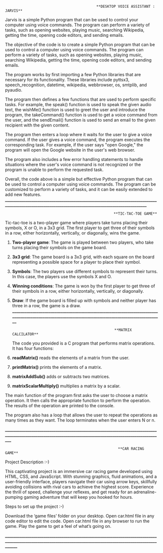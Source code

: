                                               **DESKTOP VOICE ASSISTANT : JARVIS**

Jarvis is a simple Python program that can be used to control your computer using voice commands. The program can perform a variety of tasks, such as opening websites, playing music, searching Wikipedia, getting the time, opening code editors, and sending emails.

The objective of the code is to create a simple Python program that can be used to control a computer using voice commands. The program can perform a variety of tasks, such as opening websites, playing music, searching Wikipedia, getting the time, opening code editors, and sending emails.

The program works by first importing a few Python libraries that are necessary for its functionality. These libraries include pyttsx3, speech_recognition, datetime, wikipedia, webbrowser, os, smtplib, and pyaudio.

The program then defines a few functions that are used to perform specific tasks. For example, the speak() function is used to speak the given audio text, the wishMe() function is used to greet the user and introduce the program, the takeCommand() function is used to get a voice command from the user, and the sendEmail() function is used to send an email to the given recipient with the given content.

The program then enters a loop where it waits for the user to give a voice command. If the user gives a voice command, the program executes the corresponding task. For example, if the user says "open Google," the program will open the Google website in the user's web browser.

The program also includes a few error handling statements to handle situations where the user's voice command is not recognized or the program is unable to perform the requested task.

Overall, the code above is a simple but effective Python program that can be used to control a computer using voice commands. The program can be customized to perform a variety of tasks, and it can be easily extended to add new features.
**_________________________________________________________________________________________________________________________________________________**

                                                      **TIC-TAC-TOE GAME**
                                                      
Tic-tac-toe is a two-player game where players take turns placing their symbols, X or O, in a 3x3 grid. The first player to get three of their symbols in a row, either horizontally, vertically, or diagonally, wins the game.

1. **Two-player game**: The game is played between two players, who take turns placing their symbols on the game board.
2. **3x3 grid**: The game board is a 3x3 grid, with each square on the board representing a possible space for a player to place their symbol.
3. **Symbols**: The two players use different symbols to represent their turns. In this case, the players use the symbols X and O.
4. **Winning conditions**: The game is won by the first player to get three of their symbols in a row, either horizontally, vertically, or diagonally.
5. **Draw**: If the game board is filled up with symbols and neither player has three in a row, the game is a draw.
**__________________________________________________________________________________________________________________________________________________**

                                                      **MATRIX CALCILATOR**

   The code you provided is a C program that performs matrix operations. It has four functions:

1. **readMatrix()** reads the elements of a matrix from the user.
2. **printMatrix()** prints the elements of a matrix.
3. **matrixAddSub()** adds or subtracts two matrices.
4. **matrixScalarMultiply()** multiplies a matrix by a scalar.

The main function of the program first asks the user to choose a matrix operation. It then calls the appropriate function to perform the operation. The results of the operation are printed to the console.

The program also has a loop that allows the user to repeat the operations as many times as they want. The loop terminates when the user enters N or n.

**_________________________________________________________________________________________________________________________________________________________**

                                                        **CAR RACING GAME**

Project Description :-)

This captivating project is an immersive car racing game developed using HTML, CSS, and JavaScript. With stunning graphics, fluid animations, and a user-friendly interface, players navigate their car using arrow keys, skillfully avoiding collisions with rival cars to achieve the highest score. Experience the thrill of speed, challenge your reflexes, and get ready for an adrenaline-pumping gaming adventure that will keep you hooked for hours.

Steps to set up the project :-)

Download the ‘game files’ folder on your desktop.
Open car.html file in any code editor to edit the code.
Open car.html file in any browser to run the game.
Play the game to get a feel of what’s going on.

**____________________________________________________________________________________________________________________________________________________________**
